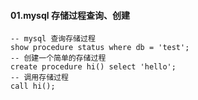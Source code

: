 #### 01.mysql 存储过程查询、创建
````
-- mysql 查询存储过程
show procedure status where db = 'test';
-- 创建一个简单的存储过程
create procedure hi() select 'hello';
-- 调用存储过程
call hi();
````